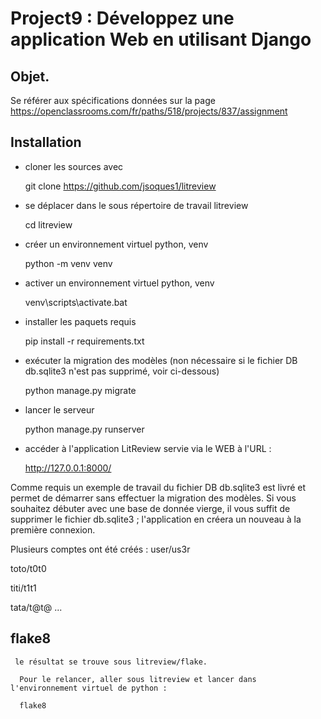 # Project9 : Développez une application Web en utilisant Django

## Objet.  
Se référer aux spécifications données sur la page https://openclassrooms.com/fr/paths/518/projects/837/assignment

## Installation

- cloner les sources avec 

    git clone https://github.com/jsoques1/litreview

- se déplacer dans le sous répertoire de travail litreview

    cd litreview

- créer un environnement virtuel python, venv

    python -m venv venv

- activer un environnement virtuel python, venv

    venv\scripts\activate.bat

- installer les paquets requis

    pip install -r requirements.txt

- exécuter la migration des modèles (non nécessaire si le fichier DB db.sqlite3 n'est pas supprimé, voir ci-dessous)

    python manage.py migrate

- lancer le serveur

    python manage.py runserver

- accéder à l'application LitReview servie via le WEB à l'URL :

    http://127.0.0.1:8000/


Comme requis un exemple de travail du fichier DB db.sqlite3 est livré et permet de démarrer sans effectuer la migration des modèles. 
Si vous souhaitez débuter avec une base de donnée vierge, il vous suffit de supprimer le fichier db.sqlite3 ; 
l'application en créera un nouveau à la première connexion.

Plusieurs comptes ont été créés :
user/us3r

toto/t0t0

titi/t1t1

tata/t@t@
...

## flake8

     le résultat se trouve sous litreview/flake. 

      Pour le relancer, aller sous litreview et lancer dans l'environnement virtuel de python :

      flake8